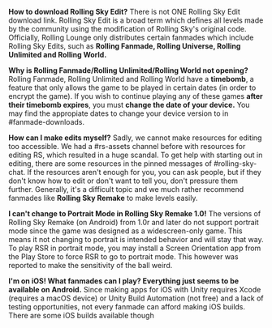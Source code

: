 **How to download Rolling Sky Edit?**
There is not ONE Rolling Sky Edit download link. Rolling Sky Edit is a broad term which defines all levels made by the community using the modification of Rolling Sky's original code. 
Officially, Rolling Lounge only distributes certain fanmades which include Rolling Sky Edits, such as **Rolling Fanmade, Rolling Universe, Rolling Unlimited and Rolling World.** 

**Why is Rolling Fanmade/Rolling Unlimited/Rolling World not opening?**
Rolling Fanmade, Rolling Unlimited and Rolling World have a **timebomb**, a feature that only allows the game to be played in certain dates (in order to encrypt the game). If you wish to continue playing any of these games __after their timebomb expires__, you must **change the date of your device.** You may find the appropiate dates to change your device version to in #fanmade-downloads.

**How can I make edits myself?**
Sadly, we cannot make resources for editing too accessible. We had a #rs-assets channel before with resources for editing RS, which resulted in a huge scandal. To get help with starting out in editing, there are some resources in the pinned messages of #rolling-sky-chat. If the resources aren't enough for you, you can ask people, but if they don't know how to edit or don't want to tell you, don't pressure them further. Generally, it's a difficult topic and we much rather recommend fanmades like **Rolling Sky Remake** to make levels easily.

**I can't change to Portrait Mode in Rolling Sky Remake 1.0!**
The versions of Rolling Sky Remake (on Android) from 1.0r and later do not support portrait mode since the game was designed as a widescreen-only game. 
This means it not changing to portrait is intended behavior and will stay that way. To play RSR in portrait mode, you may install a Screen Orientation app from the Play Store to force RSR to go to portrait mode. This however was reported to make the sensitivity of the ball weird.

**I'm on iOS! What fanmades can I play? Everything just seems to be available on Android.**
Since making apps for iOS with Unity requires Xcode (requires a macOS device) or Unity Build Automation (not free) and a lack of testing opportunities, not every fanmade can afford making iOS builds. There are some iOS builds available though